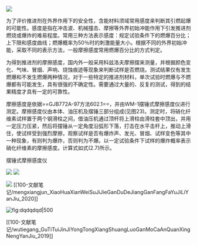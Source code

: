 ![](https://i0.hdslb.com/bfs/album/98c422f1b8d5fdd6f2ee4d528fe2feef92e1f3be.png)

为了评价推进剂在外界作用下的安全性，含能材料须域常用感度来判断其引燃起爆的可能性。感度是指在冲击波、机械撞击、摩擦等外界初始冲能作用下引发推进剂燃烧或爆炸的难易程度。常用三种方法表示感度：规定试验条件下的燃爆百分比；上下限和感度曲线；燃爆概率为50％时的刺激能量大小。根据不同的外界初始冲能，采取不同的表示方法，一般摩擦感度常用燃爆百分比的方式判定。

为得到推进剂的摩擦感度，国内外一般采用科兹洛夫摩擦摆来测量，并根据颜色变化、气味、冒烟、声响、烧蚀痕迹等现象来判断试样是否燃烧。测试结果仅有发生燃爆和不发生燃爆两种情况，对于一些特定的推进剂材料，单次试验时燃爆与不燃爆都有可能发生，具有很强的不确定性。需要通过大量的、反复的测试，得到的结果精度才具有一定的可靠性。

摩擦感度是依据==GJB772A-97方法602.1==，并由WM-1摆锤式摩擦感度仪进行测定。摩擦感度仪由本体、油压机及摆锤三部分组成(见图23)。测定时，将硝化纤维素试样置于两个钢滑柱之间，借油压机通过顶杆将上滑柱由滑柱套中顶出，并用一定压力压紧，然后将摆锤从一定角度沿弧形下落，打击在水平击杆上，推动上滑住，使试样受到强烈摩擦，观察试样是否有爆炸声、发光、冒烟、试样变色等其中一种现象，有则判为爆炸，否则判为不爆。以一定试验条件下试样的爆炸概率表示硝化纤维素的摩擦感度。计算式如式(2.7)所示。

摆锤式摩擦感度仪

![](D:\Obsidian\Z-附件\摆式摩擦感度仪结构简图.jpg)
![](D:\Obsidian\Z-附件\摆式摩擦感度仪结构简图滑柱套.jpg)

![](D:\Obsidian\Z-附件\摆式摩擦感度仪结构简图上下滑柱.jpg)
[[100-文献笔记/mengxiangjun_XiaoHuaXianWeiSuJiJieGanDuDeJiangGanFangFaYuJiLiYanJiu_2020]] 



![fig:dqdqdqd|500](D:\Obsidian\Z-附件\摩擦摆简化示意图.svg)


[[100-文献笔记/wutiegang_GuTiTuiJinJiYongTongXiangShuangLuoGanMoCaAnQuanXingNengYanJiu_2019]] 


